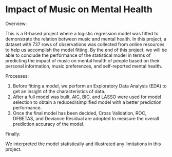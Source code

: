 # Impact of Music on Mental Health

Overview: 

This is a R-based project where a logistic regression model was fitted to demonstrate the relation between music and mental health. In this project, a dataset with 737 rows 
of observations was collected from online resources to help us accomplish the model fitting. By the end of this project, we will be able to conclude the performance of the 
statistical model in terms of predicting the impact of music on mental health of people based on their personal information, music preferences, and self-reported mental health.

Processes:
1. Before fitting a model, we perform an Exploratory Data Analysis (EDA) to get an insight of the characteristics of data.
2. After a full model was built, AIC, BIC, and LASSO were used for model selection to obtain a reduced/simplified model with a better prediction performance.
3. Once the final model has been decided, Cross Validation, ROC, DFBETAS, and Deviance Residual are adopted to measure the overall prediction accuracy of the model.

Finally:

We interpreted the model statistically and illustrated any limitations in this project.

